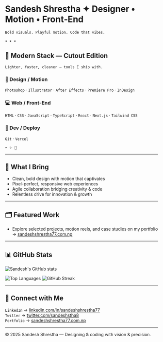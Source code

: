 # Sandesh Shrestha ✦ Designer • Motion • Front‑End

`Bold visuals. Playful motion. Code that vibes.`

`✷ ✷ ✷`

## 🧰 Modern Stack — Cutout Edition

`Lighter, faster, cleaner — tools I ship with.`

### 🎨 Design / Motion

`Photoshop` · `Illustrator` · `After Effects` · `Premiere Pro` · `InDesign`

### 💻 Web / Front‑End

`HTML` · `CSS` · `JavaScript` · `TypeScript` · `React` · `Next.js` · `Tailwind CSS`

### 🚀 Dev / Deploy

`Git` · `Vercel`

`✂️ ✨ 🧷`

---

## 🚀 What I Bring

- Clean, bold design with motion that captivates  
- Pixel-perfect, responsive web experiences  
- Agile collaboration bridging creativity & code  
- Relentless drive for innovation & growth

---

## 🗂 Featured Work

- Explore selected projects, motion reels, and case studies on my portfolio → [sandeshshrestha77.com.np](https://sandeshshrestha77.com.np)

---

## 📊 GitHub Stats

![Sandesh's GitHub stats](https://github-readme-stats.vercel.app/api?username=sandeshshrestha77&show_icons=true&count_private=true&hide_border=true&theme=transparent&title_color=2563EB&icon_color=2563EB&text_color=C9D1D9&bg_color=00000000)  

![Top Languages](https://github-readme-stats.vercel.app/api/top-langs/?username=sandeshshrestha77&layout=compact&hide_border=true&theme=transparent&title_color=2563EB&text_color=C9D1D9&bg_color=00000000)
![GitHub Streak](https://streak-stats.demolab.com?user=sandeshshrestha77&hide_border=true&theme=transparent&ring=2563EB&fire=2563EB&currStreakLabel=2563EB&sideLabels=2563EB&currStreakNum=2563EB&dates=9AA4B2)

---

## 🔗 Connect with Me

`LinkedIn` → [linkedin.com/in/sandeshshrestha77](https://linkedin.com/in/sandeshshrestha77)  
`Twitter` → [twitter.com/sandeshstha8](https://twitter.com/sandeshstha8)  
`Portfolio` → [sandeshshrestha77.com.np](https://sandeshshrestha77.com.np)

---

&copy; 2025 Sandesh Shrestha — Designing & coding with vision & precision.
